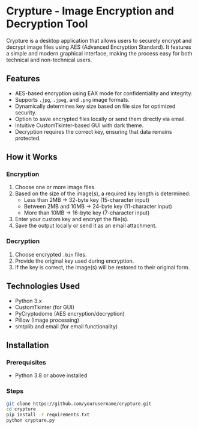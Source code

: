 # Crypture - Image Encryption and Decryption Tool

Crypture is a desktop application that allows users to securely encrypt and decrypt image files using AES (Advanced Encryption Standard). It features a simple and modern graphical interface, making the process easy for both technical and non-technical users.

## Features

- AES-based encryption using EAX mode for confidentiality and integrity.
- Supports `.jpg`, `.jpeg`, and `.png` image formats.
- Dynamically determines key size based on file size for optimized security.
- Option to save encrypted files locally or send them directly via email.
- Intuitive CustomTkinter-based GUI with dark theme.
- Decryption requires the correct key, ensuring that data remains protected.

## How it Works

### Encryption

1. Choose one or more image files.
2. Based on the size of the image(s), a required key length is determined:
   - Less than 2MB → 32-byte key (15-character input)
   - Between 2MB and 10MB → 24-byte key (11-character input)
   - More than 10MB → 16-byte key (7-character input)
3. Enter your custom key and encrypt the file(s).
4. Save the output locally or send it as an email attachment.

### Decryption

1. Choose encrypted `.bin` files.
2. Provide the original key used during encryption.
3. If the key is correct, the image(s) will be restored to their original form.

## Technologies Used

- Python 3.x
- CustomTkinter (for GUI)
- PyCryptodome (AES encryption/decryption)
- Pillow (Image processing)
- smtplib and email (for email functionality)

## Installation

### Prerequisites

- Python 3.8 or above installed

### Steps

```bash
git clone https://github.com/yourusername/crypture.git
cd crypture
pip install -r requirements.txt
python crypture.py
